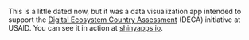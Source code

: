This is a little dated now, but it was a data visualization app intended to support the 
[Digital Ecosystem Country Assessment](https://web.archive.org/web/20241221214754/https://www.usaid.gov/digital-strategy/implementation-tracks/track1-adopt-ecosystem/digital-ecosystem-country-assessments) 
(DECA) initiative at USAID. You can see it in action at [shinyapps.io](https://ccjolley.shinyapps.io/DECA-app/).
